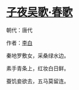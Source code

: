 # [子夜吴歌·春歌](http://so.gushiwen.org/view_7824.aspx)

朝代：唐代

作者：[李白](http://so.gushiwen.org/author_247.aspx)

秦地罗敷女，采桑绿水边。

素手青条上，红妆白日鲜。

蚕饥妾欲去，五马莫留连。

